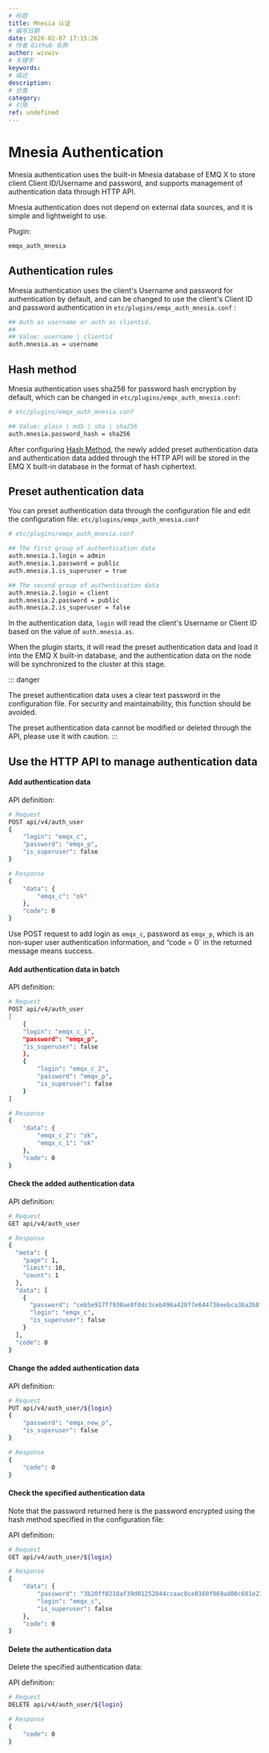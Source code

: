 ```yaml
---
# 标题
title: Mnesia 认证
# 编写日期
date: 2020-02-07 17:15:26
# 作者 Github 名称
author: wivwiv
# 关键字
keywords:
# 描述
description:
# 分类
category: 
# 引用
ref: undefined
---
```


# Mnesia  Authentication 

Mnesia authentication uses the built-in Mnesia database of EMQ X to store client Client ID/Username and password, and supports management of authentication data through HTTP API.

Mnesia authentication does not depend on external data sources, and it is simple and lightweight to use.

Plugin:

```bash
emqx_auth_mnesia
```

## Authentication rules

Mnesia authentication uses the client's Username and password for authentication by default, and can be changed to use the client's Client ID and password authentication in  `etc/plugins/emqx_auth_mnesia.conf` :

```bash
## Auth as username or auth as clientid.
##
## Value: username | clientid
auth.mnesia.as = username
```

## Hash method

Mnesia authentication uses sha256 for password hash encryption by default, which can be changed in `etc/plugins/emqx_auth_mnesia.conf`:

```bash
# etc/plugins/emqx_auth_mnesia.conf

## Value: plain | md5 | sha | sha256 
auth.mnesia.password_hash = sha256
```

After configuring [Hash Method](./auth.md#加盐规则与哈希方法), the newly added preset authentication data and authentication data added through the HTTP API will be stored in the EMQ X built-in database in the format of hash ciphertext.



## Preset authentication data

You can preset authentication data through the configuration file and edit the configuration file: `etc/plugins/emqx_auth_mnesia.conf`

```bash
# etc/plugins/emqx_auth_mnesia.conf

## The first group of authentication data
auth.mnesia.1.login = admin
auth.mnesia.1.password = public
auth.mnesia.1.is_superuser = true

## The second group of authentication data
auth.mnesia.2.login = client
auth.mnesia.2.password = public
auth.mnesia.2.is_superuser = false
```

In the authentication data, `login` will read the client's Username or Client ID based on the value of `auth.mnesia.as`.

When the plugin starts, it will read the preset authentication data and load it into the EMQ X built-in database, and the authentication data on the node will be synchronized to the cluster at this stage.

<!-- TODO 补充加载规则 -->

::: danger 

The preset authentication data uses a clear text password in the configuration file. For security and maintainability, this function should be avoided.

The preset authentication data cannot be modified or deleted through the API, please use it with caution.
:::

## Use the HTTP API to manage authentication data

#### Add authentication data

API definition:

```bash
# Request
POST api/v4/auth_user
{
    "login": "emqx_c",
    "password": "emqx_p",
    "is_superuser": false
}

# Response
{
    "data": {
        "emqx_c": "ok"
    },
    "code": 0
}
```

Use POST request to add login as `emqx_c`, password as `emqx_p`, which is an non-super user authentication information, and  “code = 0` in the returned message means success.

#### Add authentication data in batch

API definition:

```bash
# Request
POST api/v4/auth_user
[
    {
    "login": "emqx_c_1",
    "password": "emqx_p",
    "is_superuser": false
    },
    {
        "login": "emqx_c_2",
        "password": "emqx_p",
        "is_superuser": false
    }
]

# Response
{
    "data": {
        "emqx_c_2": "ok",
        "emqx_c_1": "ok"
    },
    "code": 0
}
```

#### Check the added authentication data

API definition:

```bash
# Request
GET api/v4/auth_user

# Response
{
  "meta": {
    "page": 1,
    "limit": 10,
    "count": 1
  },
  "data": [
    {
      "password": "ceb5e917f7930ae8f0dc3ceb496a428f7e644736eebca36a2b8f6bbac756171a",
      "login": "emqx_c",
      "is_superuser": false
    }
  ],
  "code": 0
}
```

#### Change the added authentication data

API definition:

```bash
# Request
PUT api/v4/auth_user/${login}
{
    "password": "emqx_new_p",
    "is_superuser": false
}

# Response
{
    "code": 0
}
```

#### Check the specified authentication data

Note that the password returned here is the password encrypted using the hash method specified in the configuration file:

API definition:

```bash
# Request
GET api/v4/auth_user/${login}

# Response
{
    "data": {
        "password": "3b20ff0218af39d01252844ccaac8ce0160f969ad00c601e23f6e57cd26fad4e",
        "login": "emqx_c",
        "is_superuser": false
    },
    "code": 0
}
```

#### Delete the authentication data

Delete the specified authentication data:

API definition:

```bash
# Request
DELETE api/v4/auth_user/${login}

# Response
{
    "code": 0
}
```
